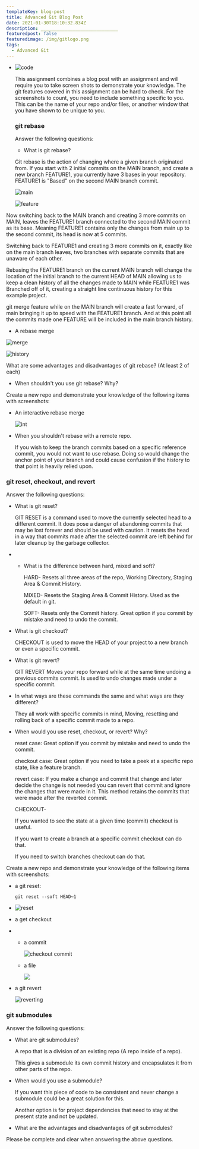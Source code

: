 ```yaml
---
templateKey: blog-post
title: Advanced Git Blog Post
date: 2021-01-30T18:10:32.834Z
description: _____________________________
featuredpost: false
featuredimage: /img/gitlogo.png
tags:
  - Advanced Git
---
```

* ![code](/img/gitlogo.png "code")

  This assignment combines a blog post with an assignment and will require you to take screen shots to demonstrate your knowledge. The git features covered in this assignment can be hard to check. For the screenshots to count, you need to include something specific to you. This can be the name of your repo and/or files, or another window that you have shown to be unique to you.

  ### git rebase

  Answer the following questions:

  * What is git rebase?

  Git rebase is the action of changing where a given branch originated from. If you start with 2 initial commits on the MAIN branch, and create a new branch FEATURE1, you currently have 3 bases in your repository. FEATURE1 is "Based" on the second MAIN branch commit. 

  ![main](/img/2commitsmain.png "main")

  ![feature](/img/feature-3commts.png "feature")

Now switching back to the MAIN branch and creating 3 more commits on MAIN, leaves the FEATURE1 branch connected to the second MAIN commit as its base. Meaning FEATURE1 contains only the changes from main up to the second commit, its head is now at 5 commits. 

Switching back to FEATURE1 and creating 3 more commits on it, exactly like on the main branch leaves, two branches with separate commits that are unaware of each other. 

Rebasing the FEATURE1 branch on the current MAIN branch will change the location of the initial branch to the current HEAD of MAIN allowing us to keep a clean history of all the changes made to MAIN while FEATURE1 was Branched off of it, creating a straight line continuous history for this example project.

git merge feature while on the MAIN branch will create a fast forward, of main bringing it up to speed with the FEATURE1 branch. And at this point all the commits made one FEATURE will be included in the main branch history. 

* A rebase merge

![merge](/img/gitmergefeature.png "merge")

![history](/img/mainhistory1.png "history")

What are some advantages and disadvantages of git rebase? (At least 2 of each)

* When shouldn't you use git rebase? Why?

Create a new repo and demonstrate your knowledge of the following items with screenshots:

* An interactive rebase merge

  ![int](/img/interactivemerge.png "int")
* When you shouldn't rebase with a remote repo.

  If you wish to keep the branch commits based on a specific reference commit, you would not want to use rebase. Doing so would change the anchor point of your branch and could cause confusion if the history to that point is heavily relied upon.

### git reset, checkout, and revert

Answer the following questions:

* What is git reset?

  GIT RESET is a command used to move the currently selected head to a different commit. It does pose a danger of abandoning commits that may be lost forever and should be used with caution. It resets the head in a way that commits made after the selected commit are left behind for later cleanup by the garbage collector.
* * What is the difference between hard, mixed and soft?

    HARD- Resets all three areas of the repo, Working Directory, Staging Area & Commit History. 

    MIXED- Resets the Staging Area & Commit History. Used as the default in git.

    SOFT- Resets only the Commit history. Great option if you commit by mistake and need to undo the commit.
* What is git checkout?

  CHECKOUT is used to move the HEAD of your project to a new branch or even a specific commit. 
* What is git revert?

  GIT REVERT  Moves your repo forward while at the same time undoing a previous commits commit. Is used to undo changes made under a specific commit. 
* In what ways are these commands the same and what ways are they different?

  They all work with specific commits in mind, Moving, resetting and rolling back of a specific commit made to a repo. 
* When would you use reset, checkout, or revert? Why?

  reset case: Great option if you commit by mistake and need to undo the commit.

  checkout case: Great option if you need to take a peek at a specific repo state, like a feature branch.

  revert case: If you make a change and commit that change and later decide the change is not needed you can revert that commit and ignore the changes that were made in it. This method retains the commits that were made after the reverted commit.

  CHECKOUT-

  If you wanted to see the state at a given time (commit) checkout is useful.

  If you want to create a branch at a specific commit checkout can do that.

  If you need to switch branches checkout can do that. 

Create a new repo and demonstrate your knowledge of the following items with screenshots:

* a git reset: 

  ```
  git reset --soft HEAD~1
  ```
* ![reset](/img/gitreset.png "reset")
* a get checkout
* * a commit

    ![checkout commit](/img/checkout.png "checkoutcommit")
  * a file

    ![](/img/checkoutfile.png)
* a git revert

  ![reverting](/img/reverting.png "reverting")

### git submodules

Answer the following questions:

* What are git submodules?

  A repo that is a division of an existing repo (A repo inside of a repo).

  This gives a submodule its own commit history and encapsulates it from other parts of the repo. 
* When would you use a submodule? 

  If you want this piece of code to be consistent and never change a submodule could be a great solution for this.

  Another option is for project dependencies that need to stay at the present state and not be updated. 
* What are the advantages and disadvantages of git submodules?

Please be complete and clear when answering the above questions.